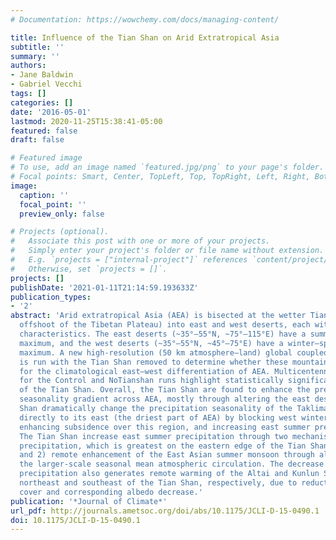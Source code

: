 ```yaml
---
# Documentation: https://wowchemy.com/docs/managing-content/

title: Influence of the Tian Shan on Arid Extratropical Asia
subtitle: ''
summary: ''
authors:
- Jane Baldwin
- Gabriel Vecchi
tags: []
categories: []
date: '2016-05-01'
lastmod: 2020-11-25T15:38:41-05:00
featured: false
draft: false

# Featured image
# To use, add an image named `featured.jpg/png` to your page's folder.
# Focal points: Smart, Center, TopLeft, Top, TopRight, Left, Right, BottomLeft, Bottom, BottomRight.
image:
  caption: ''
  focal_point: ''
  preview_only: false

# Projects (optional).
#   Associate this post with one or more of your projects.
#   Simply enter your project's folder or file name without extension.
#   E.g. `projects = ["internal-project"]` references `content/project/deep-learning/index.md`.
#   Otherwise, set `projects = []`.
projects: []
publishDate: '2021-01-11T21:14:59.193633Z'
publication_types:
- '2'
abstract: 'Arid extratropical Asia (AEA) is bisected at the wetter Tian Shan (a northern
  offshoot of the Tibetan Plateau) into east and west deserts, each with unique climatological
  characteristics. The east deserts (~35°–55°N, ~75°–115°E) have a summer precipitation
  maximum, and the west deserts (~35°–55°N, ~45°–75°E) have a winter–spring precipitation
  maximum. A new high-resolution (50 km atmosphere–land) global coupled climate model
  is run with the Tian Shan removed to determine whether these mountains are responsible
  for the climatological east–west differentiation of AEA. Multicentennial simulations
  for the Control and NoTianshan runs highlight statistically significant effects
  of the Tian Shan. Overall, the Tian Shan are found to enhance the precipitation
  seasonality gradient across AEA, mostly through altering the east deserts. The Tian
  Shan dramatically change the precipitation seasonality of the Taklimakan Desert
  directly to its east (the driest part of AEA) by blocking west winter precipitation,
  enhancing subsidence over this region, and increasing east summer precipitation.
  The Tian Shan increase east summer precipitation through two mechanisms: 1) orographic
  precipitation, which is greatest on the eastern edge of the Tian Shan in summer,
  and 2) remote enhancement of the East Asian summer monsoon through alteration of
  the larger-scale seasonal mean atmospheric circulation. The decrease in east winter
  precipitation also generates remote warming of the Altai and Kunlun Shan, mountains
  northeast and southeast of the Tian Shan, respectively, due to reduction of snow
  cover and corresponding albedo decrease.'
publication: '*Journal of Climate*'
url_pdf: http://journals.ametsoc.org/doi/abs/10.1175/JCLI-D-15-0490.1
doi: 10.1175/JCLI-D-15-0490.1
---
```

